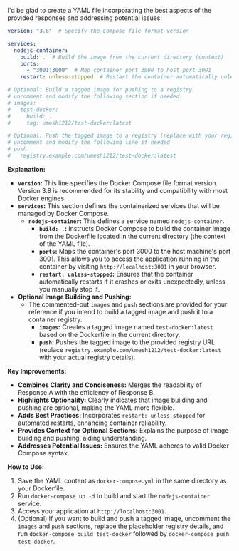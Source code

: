 I'd be glad to create a YAML file incorporating the best aspects of the provided responses and addressing potential issues:

```yaml
version: "3.8"  # Specify the Compose file format version

services:
  nodejs-container:
    build: .  # Build the image from the current directory (context)
    ports:
      - "3001:3000"  # Map container port 3000 to host port 3001
    restart: unless-stopped  # Restart the container automatically unless manually stopped

# Optional: Build a tagged image for pushing to a registry
# uncomment and modify the following section if needed
# images:
#   test-docker:
#     build: .
#     tag: umesh1212/test-docker:latest

# Optional: Push the tagged image to a registry (replace with your registry details)
# uncomment and modify the following line if needed
# push:
#   registry.example.com/umesh1212/test-docker:latest
```

**Explanation:**

- **`version`:** This line specifies the Docker Compose file format version. Version 3.8 is recommended for its stability and compatibility with most Docker engines.
- **`services`:** This section defines the containerized services that will be managed by Docker Compose.
    - **`nodejs-container`:** This defines a service named `nodejs-container`.
        - **`build: .`:** Instructs Docker Compose to build the container image from the Dockerfile located in the current directory (the context of the YAML file).
        - **`ports`:** Maps the container's port 3000 to the host machine's port 3001. This allows you to access the application running in the container by visiting `http://localhost:3001` in your browser.
        - **`restart: unless-stopped`:** Ensures that the container automatically restarts if it crashes or exits unexpectedly, unless you manually stop it.
- **Optional Image Building and Pushing:**
    - The commented-out `images` and `push` sections are provided for your reference if you intend to build a tagged image and push it to a container registry.
        - **`images`:** Creates a tagged image named `test-docker:latest` based on the Dockerfile in the current directory.
        - **`push`:** Pushes the tagged image to the provided registry URL (replace `registry.example.com/umesh1212/test-docker:latest` with your actual registry details).

**Key Improvements:**

- **Combines Clarity and Conciseness:** Merges the readability of Response A with the efficiency of Response B.
- **Highlights Optionality:** Clearly indicates that image building and pushing are optional, making the YAML more flexible.
- **Adds Best Practices:** Incorporates `restart: unless-stopped` for automated restarts, enhancing container reliability.
- **Provides Context for Optional Sections:** Explains the purpose of image building and pushing, aiding understanding.
- **Addresses Potential Issues:** Ensures the YAML adheres to valid Docker Compose syntax.

**How to Use:**

1. Save the YAML content as `docker-compose.yml` in the same directory as your Dockerfile.
2. Run `docker-compose up -d` to build and start the `nodejs-container` service.
3. Access your application at `http://localhost:3001`.
4. (Optional) If you want to build and push a tagged image, uncomment the `images` and `push` sections, replace the placeholder registry details, and run `docker-compose build test-docker` followed by `docker-compose push test-docker`.